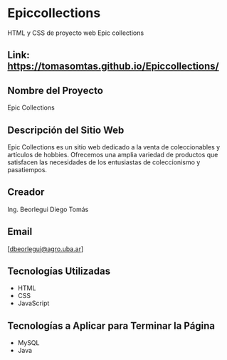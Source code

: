 # Epiccollections
HTML y CSS de proyecto web Epic collections

## Link:  https://tomasomtas.github.io/Epiccollections/ 

## Nombre del Proyecto
Epic Collections

## Descripción del Sitio Web
Epic Collections es un sitio web dedicado a la venta de coleccionables y artículos de hobbies. Ofrecemos una amplia variedad de productos que satisfacen las necesidades de los entusiastas de coleccionismo y pasatiempos.

## Creador
Ing. Beorlegui Diego Tomás

## Email
[dbeorlegui@agro.uba.ar]

## Tecnologías Utilizadas
- HTML
- CSS
- JavaScript
## Tecnologías a Aplicar para Terminar la Página
- MySQL
- Java


